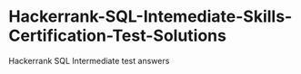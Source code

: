 # Hackerrank-SQL-Intemediate-Skills-Certification-Test-Solutions
Hackerrank SQL Intermediate test answers
